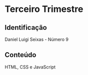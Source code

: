# Terceiro Trimestre

## Identificação
Daniel Luigi Seixas - Número 9

## Conteúdo
HTML, CSS e JavaScript
